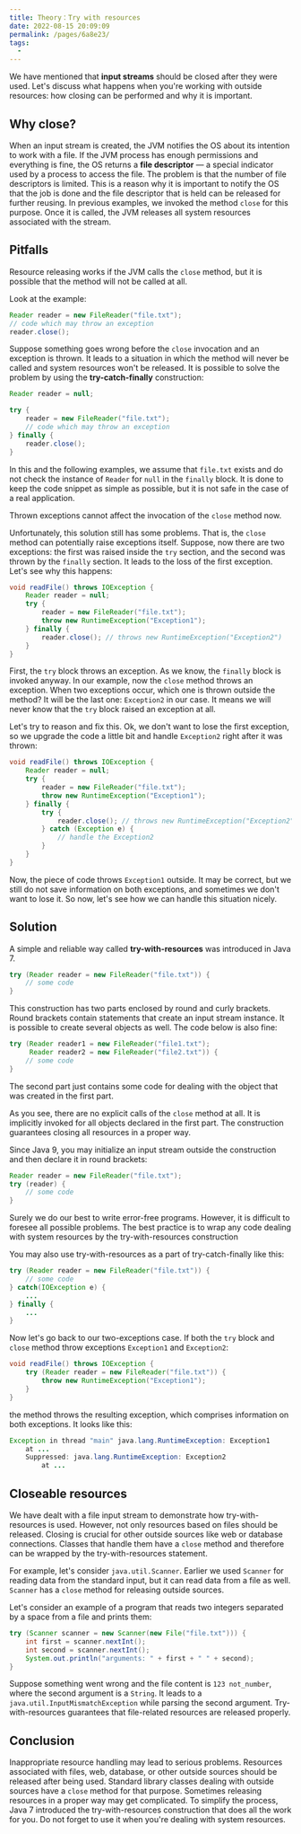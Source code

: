 ```yaml
---
title: Theory：Try with resources
date: 2022-08-15 20:09:09
permalink: /pages/6a8e23/
tags:
  - 
---
```

We have mentioned that **input streams** should be closed after they were used. Let's discuss what happens when you're working with outside resources: how closing can be performed and why it is important.

## Why close?

When an input stream is created, the JVM notifies the OS about its intention to work with a file. If the JVM process has enough permissions and everything is fine, the OS returns a **file descriptor** — a special indicator used by a process to access the file. The problem is that the number of file descriptors is limited. This is a reason why it is important to notify the OS that the job is done and the file descriptor that is held can be released for further reusing. In previous examples, we invoked the method `close` for this purpose. Once it is called, the JVM releases all system resources associated with the stream.

## Pitfalls

Resource releasing works if the JVM calls the `close` method, but it is possible that the method will not be called at all.

Look at the example:

```java
Reader reader = new FileReader("file.txt");
// code which may throw an exception
reader.close();
```

Suppose something goes wrong before the `close` invocation and an exception is thrown. It leads to a situation in which the method will never be called and system resources won't be released. It is possible to solve the problem by using the **try-catch-finally** construction:

```java
Reader reader = null;

try {
    reader = new FileReader("file.txt");
    // code which may throw an exception
} finally {
    reader.close();
}
```

In this and the following examples, we assume that `file.txt` exists and do not check the instance of `Reader` for `null` in the `finally` block. It is done to keep the code snippet as simple as possible, but it is not safe in the case of a real application.

Thrown exceptions cannot affect the invocation of the `close` method now.

Unfortunately, this solution still has some problems. That is, the `close` method can potentially raise exceptions itself. Suppose, now there are two exceptions: the first was raised inside the `try` section, and the second was thrown by the `finally` section. It leads to the loss of the first exception. Let's see why this happens:

```java
void readFile() throws IOException {
    Reader reader = null;
    try {
        reader = new FileReader("file.txt");
        throw new RuntimeException("Exception1");
    } finally {
        reader.close(); // throws new RuntimeException("Exception2")
    }
}
```

First, the `try` block throws an exception. As we know, the `finally` block is invoked anyway. In our example, now the `close` method throws an exception. When two exceptions occur, which one is thrown outside the method? It will be the last one: `Exception2` in our case. It means we will never know that the `try` block raised an exception at all.

Let's try to reason and fix this. Ok, we don't want to lose the first exception, so we upgrade the code a little bit and handle `Exception2` right after it was thrown:

```java
void readFile() throws IOException {
    Reader reader = null;
    try {
        reader = new FileReader("file.txt");
        throw new RuntimeException("Exception1");
    } finally {
        try {
            reader.close(); // throws new RuntimeException("Exception2")
        } catch (Exception e) {
            // handle the Exception2
        }
    }
}
```

Now, the piece of code throws `Exception1` outside. It may be correct, but we still do not save information on both exceptions, and sometimes we don't want to lose it. So now, let's see how we can handle this situation nicely.

## Solution

A simple and reliable way called **try-with-resources** was introduced in Java 7.

```java
try (Reader reader = new FileReader("file.txt")) {
    // some code
}
```

This construction has two parts enclosed by round and curly brackets. Round brackets contain statements that create an input stream instance. It is possible to create several objects as well. The code below is also fine:

```java
try (Reader reader1 = new FileReader("file1.txt");
     Reader reader2 = new FileReader("file2.txt")) {
    // some code
}
```

The second part just contains some code for dealing with the object that was created in the first part.

As you see, there are no explicit calls of the `close` method at all. It is implicitly invoked for all objects declared in the first part. The construction guarantees closing all resources in a proper way.

Since Java 9, you may initialize an input stream outside the construction and then declare it in round brackets:

```java
Reader reader = new FileReader("file.txt");
try (reader) {
    // some code
}
```



Surely we do our best to write error-free programs. However, it is difficult to foresee all possible problems. The best practice is to wrap any code dealing with system resources by the try-with-resources construction



You may also use try-with-resources as a part of try-catch-finally like this:

```java
try (Reader reader = new FileReader("file.txt")) {
    // some code
} catch(IOException e) {
    ...
} finally {
    ...
}
```

Now let's go back to our two-exceptions case. If both the `try` block and `close` method throw exceptions `Exception1` and `Exception2`:

```java
void readFile() throws IOException {
    try (Reader reader = new FileReader("file.txt")) {
        throw new RuntimeException("Exception1");
    }
}
```

the method throws the resulting exception, which comprises information on both exceptions. It looks like this:

```java
Exception in thread "main" java.lang.RuntimeException: Exception1
	at ...
	Suppressed: java.lang.RuntimeException: Exception2
		at ...
```

## Closeable resources

We have dealt with a file input stream to demonstrate how try-with-resources is used. However, not only resources based on files should be released. Closing is crucial for other outside sources like web or database connections. Classes that handle them have a `close` method and therefore can be wrapped by the try-with-resources statement.

For example, let's consider `java.util.Scanner`. Earlier we used `Scanner` for reading data from the standard input, but it can read data from a file as well. `Scanner` has a `close` method for releasing outside sources.

Let's consider an example of a program that reads two integers separated by a space from a file and prints them:

```java
try (Scanner scanner = new Scanner(new File("file.txt"))) {
    int first = scanner.nextInt();
    int second = scanner.nextInt();
    System.out.println("arguments: " + first + " " + second);
}
```

Suppose something went wrong and the file content is `123 not_number`, where the second argument is a `String`. It leads to a `java.util.InputMismatchException` while parsing the second argument. Try-with-resources guarantees that file-related resources are released properly.

## Conclusion

Inappropriate resource handling may lead to serious problems. Resources associated with files, web, database, or other outside sources should be released after being used. Standard library classes dealing with outside sources have a `close` method for that purpose. Sometimes releasing resources in a proper way may get complicated. To simplify the process, Java 7 introduced the try-with-resources construction that does all the work for you. Do not forget to use it when you're dealing with system resources.